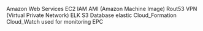 Amazon Web Services
EC2
IAM
AMI (Amazon Machine Image)
Rout53
VPN (Virtual Private Network) 
ELK 
S3 Database
elastic 
Cloud_Formation 
Cloud_Watch used for monitoring
EPC
